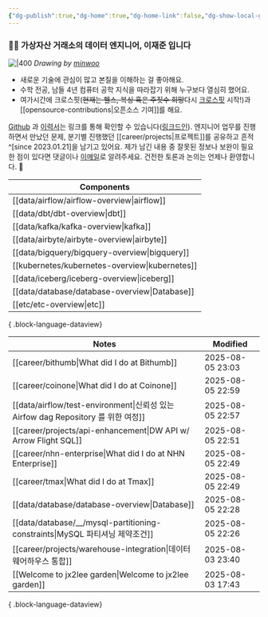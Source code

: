 ```yaml
---
{"dg-publish":true,"dg-home":true,"dg-home-link":false,"dg-show-local-graph":false,"dg-show-backlinks":false,"dg-show-toc":false,"dg-show-inline-title":false,"dg-show-file-tree":false,"dg-enable-search":true,"dg-link-preview":false,"dg-show-tags":false,"dg-pass-frontmatter":false,"permalink":"/Welcome to jx2lee garden/","tags":["gardenEntry"],"dgEnableSearch":true,"dgPassFrontmatter":true,"noteIcon":"","created":"2024-10-02T18:51:46.000+09:00"}
---
```




### 👋🏽 가상자산 거래소의 데이터 엔지니어, 이재준 입니다


![|400](https://i.imgur.com/IOPpMZJ.jpeg)
*Drawing by [minwoo](https://github.com/tommybebe)*


- 새로운 기술에 관심이 많고 본질을 이해하는 걸 좋아해요.
- 수학 전공, 남들 4년 컴퓨터 공학 지식을 따라잡기 위해 누구보다 열심히 했어요.
- 여가시간에 크로스핏(~~현재는 헬스, 복싱 혹은 주짓수 희망~~다시 [크로스핏](https://www.instagram.com/cfkhan2015_2025/reels/) 시작!)과 [[opensource-contributions\|오픈소스 기여]]를 해요.


[Github](https://github.com/jx2lee) 과 [이력서](https://github.com/jx2lee/resume.new/blob/main/jaejun_lee_resume.pdf)는 링크를 통해 확인할 수 있습니다([링크드인](https://www.linkedin.com/in/jx2lee/)). 엔지니어 업무를 진행하면서 만났던 문제, 분기별 진행했던 [[career/projects\|프로젝트]]를 공유하고 흔적^[since 2023.01.21]을 남기고 있어요. 제가 남긴 내용 중 잘못된 정보나 보완이 필요한 점이 있다면 댓글이나 [이메일](malito:dev.jaejun.lee.1991@gmail.com)로 알려주세요. 건전한 토론과 논의는 언제나 환영합니다. 🤗


| Components                                        |
| ------------------------------------------------- |
| [[data/airflow/airflow-overview\|airflow]]     |
| [[data/dbt/dbt-overview\|dbt]]                 |
| [[data/kafka/kafka-overview\|kafka]]           |
| [[data/airbyte/airbyte-overview\|airbyte]]     |
| [[data/bigquery/bigquery-overview\|bigquery]]  |
| [[kubernetes/kubernetes-overview\|kubernetes]] |
| [[data/iceberg/iceberg-overview\|iceberg]]     |
| [[data/database/database-overview\|Database]]  |
| [[etc/etc-overview\|etc]]                      |

{ .block-language-dataview}


| Notes                                                                      | Modified         |
| -------------------------------------------------------------------------- | ---------------- |
| [[career/bithumb\|What did I do at Bithumb]]                            | 2025-08-05 23:03 |
| [[career/coinone\|What did I do at Coinone]]                            | 2025-08-05 22:59 |
| [[data/airflow/test-environment\|신뢰성 있는 Airfow dag Repository 를 위한 여정]] | 2025-08-05 22:57 |
| [[career/projects/api-enhancement\|DW API w/ Arrow Flight SQL]]         | 2025-08-05 22:51 |
| [[career/nhn-enterprise\|What did I do at NHN Enterprise]]              | 2025-08-05 22:49 |
| [[career/tmax\|What did I do at Tmax]]                                  | 2025-08-05 22:49 |
| [[data/database/database-overview\|Database]]                           | 2025-08-05 22:28 |
| [[data/database/__/mysql-partitioning-constraints\|MySQL 파티셔닝 제약조건]]    | 2025-08-05 22:26 |
| [[career/projects/warehouse-integration\|데이터웨어하우스 통합]]                  | 2025-08-03 23:40 |
| [[Welcome to jx2lee garden\|Welcome to jx2lee garden]]                  | 2025-08-03 17:43 |

{ .block-language-dataview}